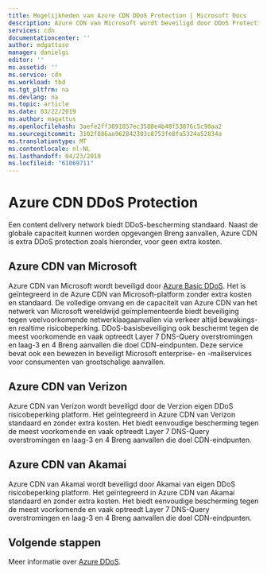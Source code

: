 ```yaml
---
title: Mogelijkheden van Azure CDN DDoS Protection | Microsoft Docs
description: Azure CDN van Microsoft wordt beveiligd door DDoS Protection basic voor zonder extra kosten
services: cdn
documentationcenter: ''
author: mdgattuso
manager: danielgi
editor: ''
ms.assetid: ''
ms.service: cdn
ms.workload: tbd
ms.tgt_pltfrm: na
ms.devlang: na
ms.topic: article
ms.date: 03/22/2019
ms.author: magattus
ms.openlocfilehash: 3aefe2ff3891857ec3588e4b48f53876c5c90aa2
ms.sourcegitcommit: 3102f886aa962842303c8753fe8fa5324a52834a
ms.translationtype: MT
ms.contentlocale: nl-NL
ms.lasthandoff: 04/23/2019
ms.locfileid: "61069711"
---
```

# <a name="azure-cdn-ddos-protection"></a>Azure CDN DDoS Protection

Een content delivery network biedt DDoS-bescherming standaard. Naast de globale capaciteit kunnen worden opgevangen Breng aanvallen, Azure CDN is extra DDoS protection zoals hieronder, voor geen extra kosten.

## <a name="azure-cdn-from-microsoft"></a>Azure CDN van Microsoft

Azure CDN van Microsoft wordt beveiligd door [Azure Basic DDoS](https://docs.microsoft.com/azure/virtual-network/ddos-protection-overview). Het is geïntegreerd in de Azure CDN van Microsoft-platform zonder extra kosten en standaard. De volledige omvang en de capaciteit van Azure CDN van het netwerk van Microsoft wereldwijd geïmplementeerde biedt beveiliging tegen veelvoorkomende netwerklaagaanvallen via verkeer altijd bewakings- en realtime risicobeperking. DDoS-basisbeveiliging ook beschermt tegen de meest voorkomende en vaak optreedt Layer 7 DNS-Query overstromingen en laag-3 en 4 Breng aanvallen die doel CDN-eindpunten. Deze service bevat ook een bewezen in beveiligt Microsoft enterprise- en -mailservices voor consumenten van grootschalige aanvallen.

## <a name="azure-cdn-from-verizon"></a>Azure CDN van Verizon

Azure CDN van Verizon wordt beveiligd door de Verzion eigen DDoS risicobeperking platform. Het geïntegreerd in Azure CDN van Verizon standaard en zonder extra kosten. Het biedt eenvoudige bescherming tegen de meest voorkomende en vaak optreedt Layer 7 DNS-Query overstromingen en laag-3 en 4 Breng aanvallen die doel CDN-eindpunten.

## <a name="azure-cdn-from-akamai"></a>Azure CDN van Akamai

Azure CDN van Akamai wordt beveiligd door Akamai van eigen DDoS risicobeperking platform. Het geïntegreerd in Azure CDN van Akamai standaard en zonder extra kosten. Het biedt eenvoudige bescherming tegen de meest voorkomende en vaak optreedt Layer 7 DNS-Query overstromingen en laag-3 en 4 Breng aanvallen die doel CDN-eindpunten.

## <a name="next-steps"></a>Volgende stappen

Meer informatie over [Azure DDoS](https://docs.microsoft.com/azure/virtual-network/ddos-protection-overview). 
